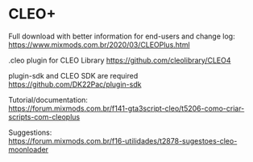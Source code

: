 # CLEO+
Full download with better information for end-users and change log:  
https://www.mixmods.com.br/2020/03/CLEOPlus.html  

.cleo plugin for CLEO Library
https://github.com/cleolibrary/CLEO4  

plugin-sdk and CLEO SDK are required  
https://github.com/DK22Pac/plugin-sdk

Tutorial/documentation:  
https://forum.mixmods.com.br/f141-gta3script-cleo/t5206-como-criar-scripts-com-cleoplus

Suggestions:  
https://forum.mixmods.com.br/f16-utilidades/t2878-sugestoes-cleo-moonloader

